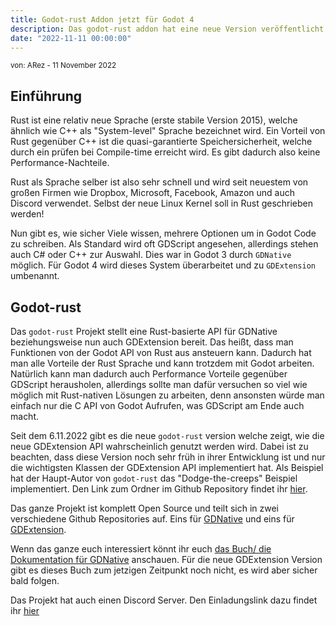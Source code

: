 ```yaml
---
title: Godot-rust Addon jetzt für Godot 4
description: Das godot-rust addon hat eine neue Version veröffentlicht
date: "2022-11-11 00:00:00"
---
```

<sup>von: ARez - 11 November 2022</sup>


## Einführung
Rust ist eine relativ neue Sprache (erste stabile Version 2015), welche ähnlich wie C++ als "System-level" Sprache bezeichnet wird. Ein Vorteil von Rust gegenüber C++ ist die quasi-garantierte Speichersicherheit, welche durch ein prüfen bei Compile-time erreicht wird. Es gibt dadurch also keine Performance-Nachteile.

Rust als Sprache selber ist also sehr schnell und wird seit neuestem von großen Firmen wie Dropbox, Microsoft, Facebook, Amazon und auch Discord verwendet. Selbst der neue Linux Kernel soll in Rust geschrieben werden!

Nun gibt es, wie sicher Viele wissen, mehrere Optionen um in Godot Code zu schreiben. Als Standard wird oft GDScript angesehen, allerdings stehen auch C# oder C++ zur Auswahl. Dies war in Godot 3 durch `GDNative` möglich. Für Godot 4 wird dieses System überarbeitet und zu `GDExtension` umbenannt.


## Godot-rust
Das `godot-rust` Projekt stellt eine Rust-basierte API für GDNative beziehungsweise nun auch GDExtension bereit. Das heißt, dass man Funktionen von der Godot API von Rust aus ansteuern kann. Dadurch hat man alle Vorteile der Rust Sprache und kann trotzdem mit Godot arbeiten. Natürlich kann man dadurch auch Performance Vorteile gegenüber GDScript herausholen, allerdings sollte man dafür versuchen so viel wie möglich mit Rust-nativen Lösungen zu arbeiten, denn ansonsten würde man einfach nur die C API von Godot Aufrufen, was GDScript am Ende auch macht.


Seit dem 6.11.2022 gibt es die neue `godot-rust` version welche zeigt, wie die neue GDExtension API wahrscheinlich genutzt werden wird. Dabei ist zu beachten, dass diese Version noch sehr früh in ihrer Entwicklung ist und nur die wichtigsten Klassen der GDExtension API implementiert hat. Als Beispiel hat der Haupt-Autor von `godot-rust` das "Dodge-the-creeps" Beispiel implementiert. Den Link zum Ordner im Github Repository findet ihr [hier](https://github.com/godot-rust/gdextension/tree/master/examples/dodge-the-creeps).


Das ganze Projekt ist komplett Open Source und teilt sich in zwei verschiedene Github Repositories auf. Eins für [GDNative](https://github.com/godot-rust/godot-rust) und eins für [GDExtension](https://github.com/godot-rust/gdextension). 

Wenn das ganze euch interessiert könnt ihr euch [das Buch/ die Dokumentation für GDNative](https://godot-rust.github.io/book/introduction.html) anschauen. Für die neue GDExtension Version gibt es dieses Buch zum jetzigen Zeitpunkt noch nicht, es wird aber sicher bald folgen.

Das Projekt hat auch einen Discord Server. Den Einladungslink dazu findet ihr [hier](https://discord.gg/aKUCJ8rJsc)